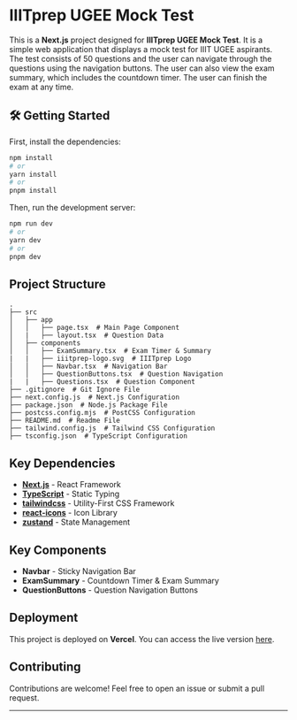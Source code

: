 
# IIITprep UGEE Mock Test

This is a **Next.js** project designed for **IIITprep UGEE Mock Test**. It is a simple web application that displays a mock test for IIIT UGEE aspirants. The test consists of 50 questions and the user can navigate through the questions using the navigation buttons. The user can also view the exam summary, which includes the countdown timer. The user can finish the exam at any time.


## 🛠️ Getting Started

First, install the dependencies:
```bash
npm install
# or
yarn install
# or
pnpm install
```

Then, run the development server:
```bash
npm run dev
# or
yarn dev
# or
pnpm dev
```


## Project Structure
```
.
├── src
│   ├── app
│   │   ├── page.tsx  # Main Page Component
│   |   ├── layout.tsx  # Question Data
│   ├── components
│   │   ├── ExamSummary.tsx  # Exam Timer & Summary
|   |   ├── iiitprep-logo.svg  # IIITprep Logo
│   │   ├── Navbar.tsx  # Navigation Bar
│   │   ├── QuestionButtons.tsx  # Question Navigation
|   |   ├── Questions.tsx  # Question Component
├── .gitignore  # Git Ignore File
├── next.config.js  # Next.js Configuration
├── package.json  # Node.js Package File
├── postcss.config.mjs  # PostCSS Configuration
├── README.md  # Readme File
├── tailwind.config.js  # Tailwind CSS Configuration
├── tsconfig.json  # TypeScript Configuration

```


## Key Dependencies
- **[Next.js](https://nextjs.org/)** - React Framework
- **[TypeScript](https://www.typescriptlang.org/)** - Static Typing
- **[tailwindcss](https://tailwindcss.com/)** - Utility-First CSS Framework
- **[react-icons](https://react-icons.github.io/react-icons/)** - Icon Library
- **[zustand](https://zustand.surge.sh/)** - State Management


## Key Components
- **Navbar** - Sticky Navigation Bar
- **ExamSummary** - Countdown Timer & Exam Summary
- **QuestionButtons** - Question Navigation Buttons


## Deployment
This project is deployed on **Vercel**. You can access the live version [here](https://mock-test-astqquk61-nayandeep20028840s-projects.vercel.app/).


## Contributing
Contributions are welcome! Feel free to open an issue or submit a pull request.


---